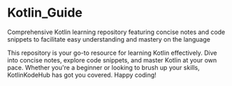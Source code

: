 # Kotlin_Guide

Comprehensive Kotlin learning repository featuring concise notes and code snippets to facilitate easy understanding and mastery on the language

This repository is your go-to resource for learning Kotlin effectively. Dive into concise notes, explore code snippets, and master Kotlin at your own pace. Whether you're a beginner or looking to brush up your skills, KotlinKodeHub has got you covered. Happy coding!
